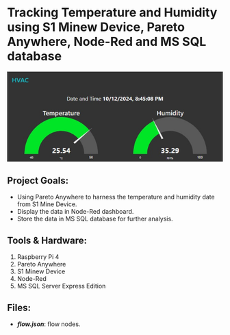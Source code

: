# Tracking Temperature and Humidity using S1 Minew Device, Pareto Anywhere, Node-Red and MS SQL database

![alt text](https://github.com/withabubaker/Environment-Tracker/blob/main/dashboard-Screen.jpg)


## Project Goals:

- Using Pareto Anywhere to harness the temperature and humidity date from S1 Mine Device.
- Display the data in Node-Red dashboard.
- Store the data in MS SQL database for further analysis.


## Tools & Hardware:

1. Raspberry Pi 4
2. Pareto Anywhere
3. S1 Minew Device
4. Node-Red
5. MS SQL Server Express Edition



## Files:
- ***flow.json***: flow nodes.

